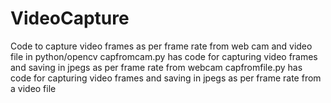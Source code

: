 # VideoCapture
Code to capture video frames as per frame rate from web cam and video file in python/opencv
capfromcam.py has code for capturing video frames and saving in jpegs as per frame rate from webcam
capfromfile.py has code for capturing video frames and saving in jpegs as per frame rate from a video file
